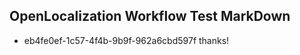 ## OpenLocalization Workflow Test MarkDown
* eb4fe0ef-1c57-4f4b-9b9f-962a6cbd597f thanks!

<!--HONumber=Jul16_HO2-->


